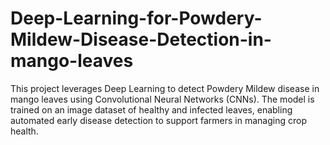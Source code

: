 # Deep-Learning-for-Powdery-Mildew-Disease-Detection-in-mango-leaves
This project leverages Deep Learning to detect Powdery Mildew disease in mango leaves using Convolutional Neural Networks (CNNs). The model is trained on an image dataset of healthy and infected leaves, enabling automated early disease detection to support farmers in managing crop health.
